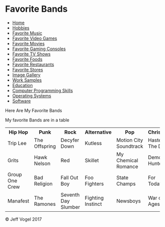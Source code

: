 <!DOCTYPE html>
<html>
	<head>
		<link href="styles/Website About Me - main.css" rel="stylesheet"/>
		<meta charset="UTF-8">
		<script type = "text/javascript" src = "javascript/Website About Me - Favorite Bands.js"></script>
		<title>Website About Me - Favorite Bands</title>
	</head>
	<body onload="FavoriteBandsProcess()">
		<div class = "header">
			<h1>Favorite Bands</h1>
		</div>
		<div class="nav">
			<ul>
				<li><a href="Website About Me - Main.md">Home</a></li>
				<li><a href="Website About Me - Hobbies.md">Hobbies</a></li>
				<li><a href="Website About Me - Favorite Music.md">Favorite Music</a></li>
				<li><a href="Website About Me - Favorite Video Games.md">Favorite Video Games</a></li>
				<li><a href="Website About Me - Favorite Movies.md">Favorite Movies</a></li>
				<li><a href="Website About Me - Favorite Gaming Consoles.md">Favorite Gaming Consoles</a></li>
				<li><a href="Website About Me - Favorite TV Shows.md">Favorite TV Shows</a></li>
				<li><a href="Website About Me - Favorite Foods.md">Favorite Foods</a></li>
				<li><a href="Website About Me - Favorite Restaurants.md">Favorite Restaurants</a></li>
				<li><a href="Website About Me - Favorite Stores.md">Favorite Stores</a></li>
				<li><a href="Website About Me - Image Gallery.md">Image Gallery</a></li>
				<li><a href="Website About Me - Work Samples.md">Work Samples</a></li>
				<li><a href="Website About Me - Education.md">Education</a></li>
				<li><a href="Website About Me - Computer Programming Skills.md">Computer Programming Skills</a></li>
				<li><a href="Website About Me - Operating Systems.md">Operating Systems</a></li>
				<li><a href="Website About Me - Software.md">Software</a></li>
			</ul>
		</div>
		<div class = "content">
			<p>Here Are My Favorite Bands</p>
			<p>My favorite Bands are in a table</p>
			<div id = "myFavoriteBandsDivElement">
				<table>
					<tr>
						<th>Hip Hop</th>
						<th>Punk</th>
						<th>Rock</th>
						<th>Alternative</th>
						<th>Pop</th>
						<th>Christian</th>
					</tr>
					<tr>
						<td>Trip Lee</td>
						<td>The Offspring</td>
						<td>Decyfer Down</td>
						<td>Kutless</td>
						<td>Motion City Soundtrack</td>
						<td>Haste The Day</td>
					</tr>
					<tr>
						<td>Grits</td>
						<td>Hawk Nelson</td>
						<td>Red</td>
						<td>Skillet</td>
						<td>My Chemical Romance</td>
						<td>Demon Hunter</td>
					</tr>
					<tr>
						<td>Group One Crew</td>
						<td>Bad Religion</td>
						<td>Fall Out Boy</td>
						<td>Foo Fighters</td>
						<td>State Champs</td>
						<td>For Today</td>
					</tr>
					<tr>
						<td>Manafest</td>
						<td>The Ramones</td>
						<td>Seventh Day Slumber</td>
						<td>Fighting Instinct</td>
						<td>Newsboys</td>
						<td>War of Ages</td>
					</tr>
				</table>
			</div>
		</div>
		<div class = "footer">
			<p>&copy; Jeff Vogel 2017</p>
		</div>
	</body>
</html>
